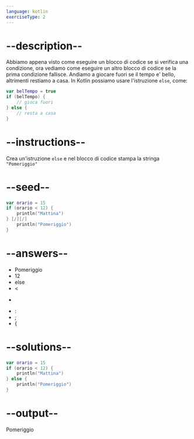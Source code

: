 ```yaml
---
language: kotlin
exerciseType: 2
---
```


# --description--

Abbiamo appena visto come eseguire un blocco di codice se si verifica una condizione, ora vediamo come eseguire un altro blocco di codice se la prima condizione fallisce.
Andiamo a giocare fuori se il tempo e' bello, altrimenti restiamo a casa.
In Kotlin possiamo usare l'istruzione `else`, come:
```kotlin
var belTempo = true
if (belTempo) {
	// gioca fuori
} else {
	// resta a casa
}
```

# --instructions--

Crea un'istruzione `else` e nel blocco di codice stampa la stringa `"Pomeriggio"`

# --seed--

```kotlin
var orario = 15
if (orario < 12) {
    println("Mattina")
} [/][/]
    println("Pomeriggio")
}
```

# --answers--

- Pomeriggio
- 12
- else
-  < 
-  > 
- :
- ;
-  {

# --solutions--

```kotlin
var orario = 15
if (orario < 12) {
    println("Mattina")
} else {
    println("Pomeriggio")
}
```

# --output--

Pomeriggio
